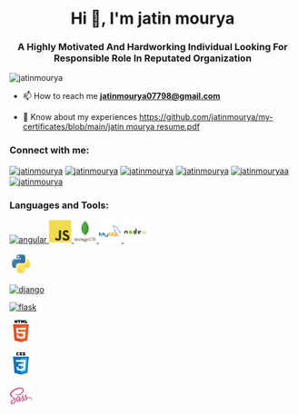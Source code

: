 <h1 align="center">Hi 👋, I'm jatin mourya</h1>
<h3 align="center">A Highly Motivated And Hardworking Individual Looking For Responsible Role In Reputated Organization</h3>

<p align="left"> <img src="https://komarev.com/ghpvc/?username=jatinmourya&label=Profile%20views&color=0e75b6&style=flat" alt="jatinmourya" /> </p>


<!-- <p align="left"> <a href="https://twitter.com/jatinmouryaa" target="blank"><img src="https://img.shields.io/twitter/follow/jatinmouryaa?logo=twitter&style=for-the-badge" alt="jatinmouryaa" /></a> </p> -->

- 📫 How to reach me **jatinmourya07798@gmail.com**

- 📄 Know about my experiences [https://github.com/jatinmourya/my-certificates/blob/main/jatin mourya resume.pdf](https://github.com/jatinmourya/my-certificates/blob/main/jatin%20mourya%20resume.pdf)
 
<h3 align="left">Connect with me:</h3>
<p align="left">
 <!-- linked in -->
<a href="https://linkedin.com/in/jatinmourya" target="blank"><img align="center" src="https://raw.githubusercontent.com/rahuldkjain/github-profile-readme-generator/master/src/images/icons/Social/linked-in-alt.svg" alt="jatinmourya" height="30" width="40" /></a>
<!-- hackerank -->
<a href="https://www.hackerrank.com/jatinmourya" target="blank"><img align="center" src="https://raw.githubusercontent.com/rahuldkjain/github-profile-readme-generator/master/src/images/icons/Social/hackerrank.svg" alt="jatinmourya" height="30" width="40" /></a>
<!-- leetcode -->
 <a href="https://www.leetcode.com/jatinmourya" target="blank"><img align="center" src="https://raw.githubusercontent.com/rahuldkjain/github-profile-readme-generator/master/src/images/icons/Social/leet-code.svg" alt="jatinmourya" height="30" width="40" /></a>
 <!-- codepen -->
<a href="https://codepen.io/jatinmourya" target="blank"><img align="center" src="https://raw.githubusercontent.com/rahuldkjain/github-profile-readme-generator/master/src/images/icons/Social/codepen.svg" alt="jatinmourya" height="30" width="40" /></a>
<!-- twitter -->
 <a href="https://twitter.com/jatinmouryaa" target="blank"><img align="center" src="https://raw.githubusercontent.com/rahuldkjain/github-profile-readme-generator/master/src/images/icons/Social/twitter.svg" alt="jatinmouryaa" height="30" width="40" /></a>
<!-- instagram -->
<a href="https://instagram.com/jatinmourya" target="blank"><img align="center" src="https://raw.githubusercontent.com/rahuldkjain/github-profile-readme-generator/master/src/images/icons/Social/instagram.svg" alt="jatinmourya" height="30" width="40" /></a>


</p>

<h3 align="left">Languages and Tools:</h3>
<p align="left"> 
  <!-- Angular -->
 <a href="https://angular.io" target="_blank" rel="noreferrer"> <img src="https://angular.io/assets/images/logos/angular/angular.svg" alt="angular" width="40" height="40"/> </a>
 <!-- Javascript -->
 <a href="https://developer.mozilla.org/en-US/docs/Web/JavaScript" target="_blank" rel="noreferrer"> <img src="https://raw.githubusercontent.com/devicons/devicon/master/icons/javascript/javascript-original.svg" alt="javascript" width="40" height="40"/> </a>
  <!-- MongoDB-->
 <a href="https://www.mongodb.com/" target="_blank" rel="noreferrer"> <img src="https://raw.githubusercontent.com/devicons/devicon/master/icons/mongodb/mongodb-original-wordmark.svg" alt="mongodb" width="40" height="40"/> </a>
  <!-- Mysql -->
 <a href="https://www.mysql.com/" target="_blank" rel="noreferrer"> <img src="https://raw.githubusercontent.com/devicons/devicon/master/icons/mysql/mysql-original-wordmark.svg" alt="mysql" width="40" height="40"/> </a>
  <!-- nodejs -->
 <a href="https://nodejs.org" target="_blank" rel="noreferrer"> <img src="https://raw.githubusercontent.com/devicons/devicon/master/icons/nodejs/nodejs-original-wordmark.svg" alt="nodejs" width="40" height="40"/> </a>

 
 <!-- PYTHON -->
 <a href="https://www.python.org" target="_blank" rel="noreferrer"> <img src="https://raw.githubusercontent.com/devicons/devicon/master/icons/python/python-original.svg" alt="python" width="40" height="40"/> </a>
 <!-- django -->
 <a href="https://www.djangoproject.com/" target="_blank" rel="noreferrer"> <img src="https://cdn.worldvectorlogo.com/logos/django.svg" alt="django" width="40" height="40"/> </a>
 <!-- flask -->
 <a href="https://flask.palletsprojects.com/" target="_blank" rel="noreferrer"> <img src="https://www.vectorlogo.zone/logos/pocoo_flask/pocoo_flask-icon.svg" alt="flask" width="40" height="40"/> </a>
 
  <!-- HTML -->
 <a href="https://www.w3.org/html/" target="_blank" rel="noreferrer"> <img src="https://raw.githubusercontent.com/devicons/devicon/master/icons/html5/html5-original-wordmark.svg" alt="html5" width="40" height="40"/> </a>
  <!-- CSS -->
 <a href="https://www.w3schools.com/css/" target="_blank" rel="noreferrer"> <img src="https://raw.githubusercontent.com/devicons/devicon/master/icons/css3/css3-original-wordmark.svg" alt="css3" width="40" height="40"/> </a>
  <!-- SASS -->
 <a href="https://sass-lang.com" target="_blank" rel="noreferrer"> <img src="https://raw.githubusercontent.com/devicons/devicon/master/icons/sass/sass-original.svg" alt="sass" width="40" height="40"/> </a> </p>
